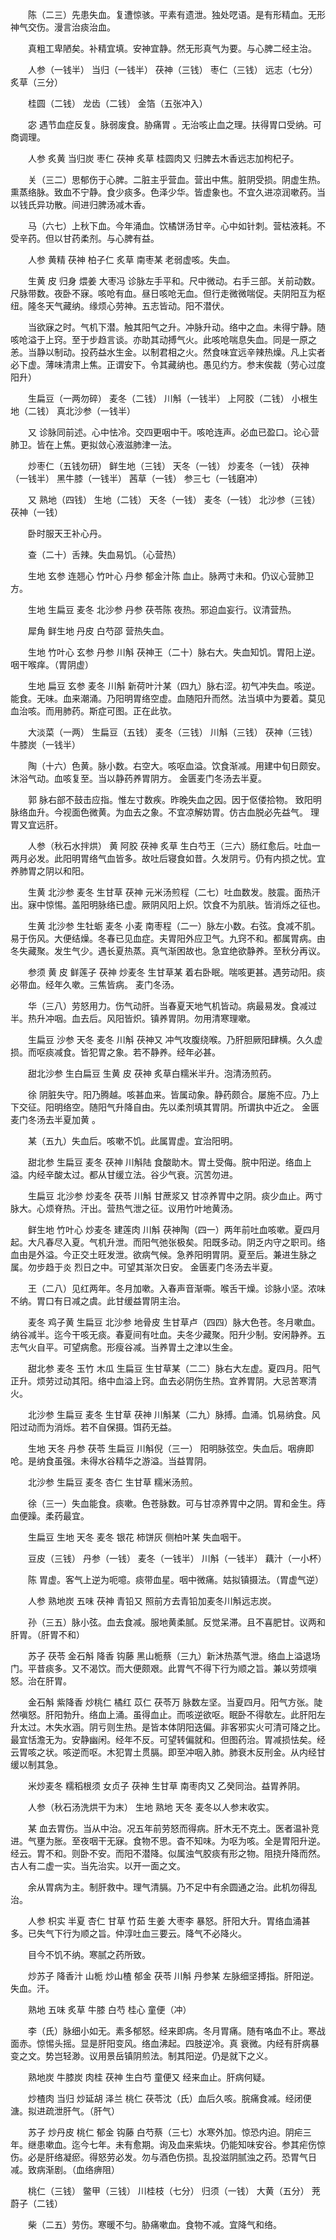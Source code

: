 <!-- { "loadSidebar": true } -->
　　陈（二三）先患失血。复遭惊骇。平素有遗泄。独处呓语。是有形精血。无形神气交伤。漫言治痰治血。

　　真粗工卑陋矣。补精宜填。安神宜静。然无形真气为要。与心脾二经主治。

　　人参（一钱半） 当归（一钱半） 茯神（三钱） 枣仁（三钱） 远志（七分） 炙草（三分）

　　桂圆（二钱） 龙齿（二钱） 金箔（五张冲入）

　　宓 遇节血症反复。脉弱废食。胁痛胃 。无治咳止血之理。扶得胃口受纳。可商调理。

　　人参 炙黄 当归炭 枣仁 茯神 炙草 桂圆肉又 归脾去木香远志加枸杞子。

　　关（三二）思郁伤于心脾。二脏主乎营血。营出中焦。脏阴受损。阴虚生热。熏蒸络脉。致血不宁静。食少痰多。色泽少华。皆虚象也。不宜久进凉润嗽药。当以钱氏异功散。间进归脾汤减木香。

　　马（六七）上秋下血。今年涌血。饮橘饼汤甘辛。心中如针刺。营枯液耗。不受辛药。但以甘药柔剂。与心脾有益。

　　人参 黄精 茯神 柏子仁 炙草 南枣某 老弱虚咳。失血。

　　生黄 皮 归身 煨姜 大枣冯 诊脉左手平和。尺中微动。右手三部。关前动数。尺脉带数。夜卧不寐。咳呛有血。昼日咳呛无血。但行走微微喘促。夫阴阳互为枢纽。隆冬天气藏纳。缘烦心劳神。五志皆动。阳不潜伏。

　　当欲寐之时。气机下潜。触其阳气之升。冲脉升动。络中之血。未得宁静。随咳呛溢于上窍。至于步趋言谈。亦助其动搏气火。此咳呛喘息失血。同是一原之恙。当静以制动。投药益水生金。以制君相之火。然食味宜远辛辣热燥。凡上实者必下虚。薄味清肃上焦。正谓安下。令其藏纳也。愚见约方。参末俟裁（劳心过度阳升）

　　生扁豆（一两勿碎） 麦冬（二钱） 川斛（一钱半） 上阿胶（二钱） 小根生地（二钱） 真北沙参（一钱半）

　　又 诊脉同前述。心中怯冷。交四更咽中干。咳呛连声。必血已盈口。论心营肺卫。皆在上焦。更拟敛心液滋肺津一法。

　　炒枣仁（五钱勿研） 鲜生地（三钱） 天冬（一钱） 炒麦冬（一钱） 茯神（一钱半） 黑牛膝（一钱半） 茜草（一钱） 参三七（一钱磨冲）

　　又 熟地（四钱） 生地（二钱） 天冬（一钱） 麦冬（一钱） 北沙参（三钱） 茯神（一钱）

　　卧时服天王补心丹。

　　查（二十）舌辣。失血易饥。（心营热）

　　生地 玄参 连翘心 竹叶心 丹参 郁金汁陈 血止。脉两寸未和。仍议心营肺卫方。

　　生地 生扁豆 麦冬 北沙参 丹参 茯苓陈 夜热。邪迫血妄行。议清营热。

　　犀角 鲜生地 丹皮 白芍邵 营热失血。

　　生地 竹叶心 玄参 丹参 川斛 茯神王（二十）脉右大。失血知饥。胃阳上逆。咽干喉痒。（胃阴虚）

　　生地 扁豆 玄参 麦冬 川斛 新荷叶汁某（四九）脉右涩。初气冲失血。咳逆。能食。无味。血来潮涌。乃阳明胃络空虚。血随阳升而然。法当填中为要着。莫见血治咳。而用肺药。斯症可图。正在此欤。

　　大淡菜（一两） 生扁豆（五钱） 麦冬（三钱） 川斛（三钱） 茯神（三钱） 牛膝炭（一钱半）

　　陶（十六）色黄。脉小数。右空大。咳呕血溢。饮食渐减。用建中旬日颇安。沐浴气动。血咳复至。当以静药养胃阴方。 金匮麦门冬汤去半夏。

　　郭 脉右部不鼓击应指。惟左寸数疾。昨晚失血之因。因于伛偻拾物。 致阳明脉络血升。今视面色微黄。为血去之象。不宜凉解妨胃。仿古血脱必先益气。 理胃又宜远肝。

　　人参（秋石水拌烘） 黄 阿胶 茯神 炙草 生白芍王（三六）肠红愈后。吐血一两月必发。此阳明胃络气血皆多。故吐后寝食如昔。久发阴亏。仍有内损之忧。宜养肺胃之阴以和阳。

　　生黄 北沙参 麦冬 生甘草 茯神 元米汤煎程（二七）吐血数发。肢震。面热汗出。寐中惊惕。盖阳明脉络已虚。厥阴风阳上炽。饮食不为肌肤。皆消烁之征也。

　　生黄 北沙参 生牡蛎 麦冬 小麦 南枣程（二一）脉左小数。右弦。食减不肌。易于伤风。大便结燥。冬春已见血症。夫胃阳外应卫气。九窍不和。都属胃病。由冬失藏聚。发生气少。遇长夏热蒸。真气渐困故也。急宜绝欲静养。至秋分再议。

　　参须 黄 皮 鲜莲子 茯神 炒麦冬 生甘草某 着右卧眠。喘咳更甚。遇劳动阳。痰必带血。经年久嗽。三焦皆病。 麦门冬汤。

　　华（三八）劳怒用力。伤气动肝。当春夏天地气机皆动。病最易发。食减过半。热升冲咽。血去后。风阳皆炽。镇养胃阴。勿用清寒理嗽。

　　生扁豆 沙参 天冬 麦冬 川斛 茯神又 冲气攻腹绕喉。乃肝胆厥阳肆横。久久虚损。而呕痰减食。皆犯胃之象。若不静养。经年必甚。

　　甜北沙参 生白扁豆 生黄 皮 茯神 炙草白糯米半升。泡清汤煎药。

　　徐 阴脏失守。阳乃腾越。咳甚血来。皆属动象。静药颇合。屡施不应。乃上下交征。阳明络空。随阳气升降自由。先以柔剂填其胃阴。所谓执中近之。 金匮麦门冬汤去半夏加黄 。

　　某（五九）失血后。咳嗽不饥。此属胃虚。宜治阳明。

　　甜北参 生扁豆 麦冬 茯神 川斛陆 食酸助木。胃土受侮。脘中阳逆。络血上溢。内经辛酸太过。都从甘缓立法。谷少气衰。沉苦勿进。

　　生扁豆 北沙参 炒麦冬 茯苓 川斛 甘蔗浆又 甘凉养胃中之阴。痰少血止。两寸脉大。心烦脊热。汗出。营热气泄之征。议用竹叶地黄汤。

　　鲜生地 竹叶心 炒麦冬 建莲肉 川斛 茯神陶（四一）两年前吐血咳嗽。夏四月起。大凡春尽入夏。气机升泄。而阳气弛张极矣。阳既多动。阴乏内守之职司。络血由是外溢。今正交土旺发泄。欲病气候。急养阳明胃阴。夏至后。兼进生脉之属。勿步趋于炎 烈日之中。可望其渐次日安。 金匮麦门冬汤去半夏。

　　王（二八）见红两年。冬月加嗽。入春声音渐嘶。喉舌干燥。诊脉小坚。浓味不纳。胃口有日减之虞。此甘缓益胃阴主治。

　　麦冬 鸡子黄 生扁豆 北沙参 地骨皮 生甘草卢（四四）脉大色苍。冬月嗽血。纳谷减半。迄今干咳无痰。春夏间有吐血。夫冬少藏聚。阳升少制。安闲静养。五志气火自平。可望病愈。形瘦谷减。当养胃土之津以生金。

　　甜北参 麦冬 玉竹 木瓜 生扁豆 生甘草某（二二）脉右大左虚。夏四月。阳气正升。烦劳过动其阳。络中血溢上窍。血去必阴伤生热。宜养胃阴。大忌苦寒清火。

　　北沙参 生扁豆 麦冬 生甘草 茯神 川斛某（二九）脉搏。血涌。饥易纳食。风阳过动而为消烁。若不自保摄。饵药无益。

　　生地 天冬 丹参 茯苓 生扁豆 川斛倪（三一） 阳明脉弦空。失血后。咽痹即呛。是纳食虽强。未得水谷精华之游溢。当益胃阴。

　　北沙参 生扁豆 麦冬 杏仁 生甘草 糯米汤煎。

　　徐（三一）失血能食。痰嗽。色苍脉数。可与甘凉养胃中之阴。胃和金生。痔血便躁。柔药最宜。

　　生扁豆 生地 天冬 麦冬 银花 柿饼灰 侧柏叶某 失血咽干。

　　豆皮（三钱） 丹参（一钱） 麦冬（一钱半） 川斛（一钱半） 藕汁（一小杯）

　　陈 胃虚。客气上逆为呃噫。痰带血星。咽中微痛。姑拟镇摄法。（胃虚气逆）

　　人参 熟地炭 五味 茯神 青铅又 照前方去青铅加麦冬川斛远志炭。

　　孙（三五）脉小弦。血去食减。服地黄柔腻。反觉呆滞。且不喜肥甘。议两和肝胃。（肝胃不和）

　　苏子 茯苓 金石斛 降香 钩藤 黑山栀蔡（三九）新沐热蒸气泄。络血上溢退场门。平昔痰多。又不渴饮。而大便颇艰。此胃气不得下行为顺之旨。兼以劳烦嗔怒。治在肝胃。

　　金石斛 紫降香 炒桃仁 橘红 苡仁 茯苓万 脉数左坚。当夏四月。阳气方张。陡然嗔怒。肝阳勃升。络血上涌。虽得血止。而咳逆欲呕。眠卧不得欹左。此肝阳左升太过。木失水涵。阴亏则生热。是皆本体阴阳迭偏。非客邪实火可清可降之比。最宜恬澹无为。安静幽闲。经年不反。可望转偏就和。但图药治。胃减损怯矣。经云胃咳之状。咳逆而呕。木犯胃土贯膈。即至冲咽入肺。肺衰木反刑金。从内经甘缓以制其急。

　　米炒麦冬 糯稻根须 女贞子 茯神 生甘草 南枣肉又 乙癸同治。益胃养阴。

　　人参（秋石汤洗烘干为末） 生地 熟地 天冬 麦冬以人参末收实。

　　某 血去胃伤。当从中治。况五年前劳怒而得病。肝木无不克土。医者温补竞进。气壅为胀。至夜咽干无寐。食物不思。杳不知味。为呕为咳。全是胃阳升逆。经云。胃不和。则卧不安。而阳不潜降。似属浊气胶痰有形之物。阻挠升降而然。古人有二虚一实。当先治实。以开一面之文。

　　余从胃病为主。制肝救中。理气清膈。乃不足中有余圆通之治。此机勿得乱治。

　　人参 枳实 半夏 杏仁 甘草 竹茹 生姜 大枣李 暴怒。肝阳大升。胃络血涌甚多。已失气下行为顺之旨。仲淳吐血三要云。降气不必降火。

　　目今不饥不纳。寒腻之药所致。

　　炒苏子 降香汁 山栀 炒山楂 郁金 茯苓 川斛 丹参某 左脉细坚搏指。肝阳逆。失血。汗。

　　熟地 五味 炙草 牛膝 白芍 桂心 童便（冲）

　　李（氏）脉细小如无。素多郁怒。经来即病。冬月胃痛。随有咯血不止。寒战面赤。惊惕头摇。显是肝阳变风。络血沸起。四肢逆冷。真 衰微。内经有肝病暴变之文。势岂轻渺。议用景岳镇阴煎法。制其阳逆。仍是就下之义。

　　熟地炭 牛膝炭 肉桂 茯神 生白芍 童便又 经来血止。肝病何疑。

　　炒楂肉 当归 炒延胡 泽兰 桃仁 茯苓沈（氏）血后久咳。脘痛食减。经闭便溏。拟进疏泄肝气。（肝气）

　　苏子 炒丹皮 桃仁 郁金 钩藤 白芍蔡（三七）水寒外加。惊恐内迫。阴疟三年。继患嗽血。迄今七年。未有愈期。询及血来紫块。仍能知味安谷。参其疟伤惊伤。必是肝络凝瘀。得怒劳必发。勿与酒色伤损。乱投滋阴腻浊之药。恐胃气日减。致病渐剧。（血络痹阻）

　　桃仁（三钱） 鳖甲（三钱） 川桂枝（七分） 归须（一钱） 大黄（五分） 茺蔚子（二钱）

　　柴（二五）劳伤。寒暖不匀。胁痛嗽血。食物不减。宜降气和络。


